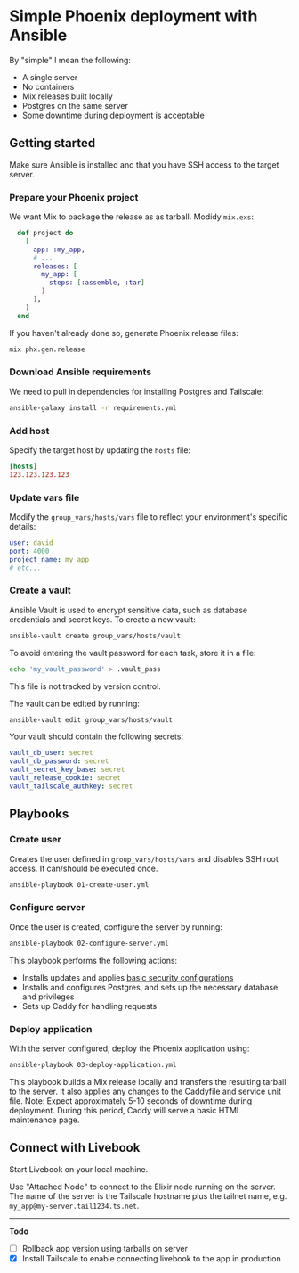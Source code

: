 # Simple Phoenix deployment with Ansible

By "simple" I mean the following:

- A single server
- No containers
- Mix releases built locally
- Postgres on the same server
- Some downtime during deployment is acceptable

## Getting started

Make sure Ansible is installed and that you have SSH access to the target server.

### Prepare your Phoenix project

We want Mix to package the release as as tarball. Modidy `mix.exs`:

```elixir
  def project do
    [
      app: :my_app,
      # ...
      releases: [
        my_app: [
          steps: [:assemble, :tar]
        ]
      ],
    ]
  end
```

If you haven't already done so, generate Phoenix release files:

```bash
mix phx.gen.release
```

### Download Ansible requirements

We need to pull in dependencies for installing Postgres and Tailscale:

```bash
ansible-galaxy install -r requirements.yml
```

### Add host

Specify the target host by updating the `hosts` file:

```ini
[hosts]
123.123.123.123
```

### Update vars file

Modify the `group_vars/hosts/vars` file to reflect your environment's specific details:

```yaml
user: david
port: 4000
project_name: my_app
# etc...
```

### Create a vault

Ansible Vault is used to encrypt sensitive data, such as database credentials and secret keys. To create a new vault:

```bash
ansible-vault create group_vars/hosts/vault
```

To avoid entering the vault password for each task, store it in a file:

```bash
echo 'my_vault_password' > .vault_pass
```

This file is not tracked by version control.

The vault can be edited by running:

```bash
ansible-vault edit group_vars/hosts/vault
```

Your vault should contain the following secrets:

```yaml
vault_db_user: secret
vault_db_password: secret
vault_secret_key_base: secret
vault_release_cookie: secret
vault_tailscale_authkey: secret
```

## Playbooks

### Create user

Creates the user defined in `group_vars/hosts/vars` and disables SSH root access. It can/should be executed once.

```bash
ansible-playbook 01-create-user.yml
```

### Configure server

Once the user is created, configure the server by running:

```bash
ansible-playbook 02-configure-server.yml
```

This playbook performs the following actions:

- Installs updates and applies [basic security configurations](https://www.redhat.com/sysadmin/ansible-linux-server-security)
- Installs and configures Postgres, and sets up the necessary database and privileges
- Sets up Caddy for handling requests

### Deploy application

With the server configured, deploy the Phoenix application using:

```bash
ansible-playbook 03-deploy-application.yml
```

This playbook builds a Mix release locally and transfers the resulting tarball to the server. It also applies any changes to the Caddyfile and service unit file. Note: Expect approximately 5-10 seconds of downtime during deployment. During this period, Caddy will serve a basic HTML maintenance page.

## Connect with Livebook

Start Livebook on your local machine. 

Use "Attached Node" to connect to the Elixir node running on the server. The name of the server is the Tailscale hostname plus the tailnet name, e.g. `my_app@my-server.tail1234.ts.net`.

---

**Todo**

- [ ] Rollback app version using tarballs on server
- [x] Install Tailscale to enable connecting livebook to the app in production
